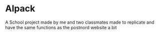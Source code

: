 # Alpack
A School project made by me and two classmates made to replicate and have the same functions as the postnord website a bit
